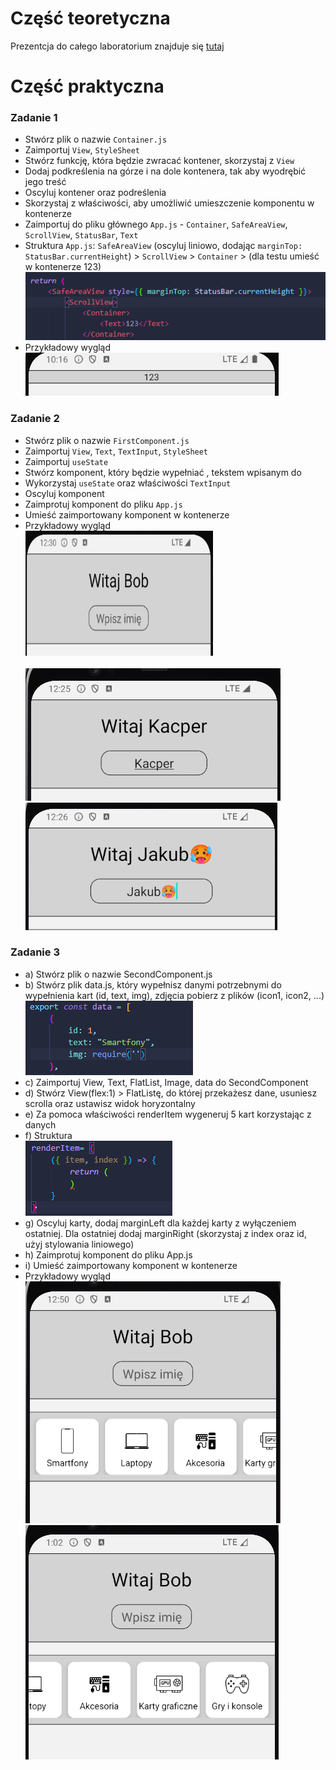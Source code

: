 # Część teoretyczna
  Prezentcja do całego laboratorium znajduje się [tutaj](https://github.com/sikorski1/High-level-Programming-Languages-Project/raw/main/React_Native_od_zera_JPWP.odp)

# Część praktyczna
### Zadanie 1
-  Stwórz plik o nazwie `Container.js`
 -  Zaimportuj `View`, `StyleSheet`
 -  Stwórz funkcję, która będzie zwracać kontener, skorzystaj z `View`
 -  Dodaj podkreślenia na górze i na dole kontenera, tak aby wyodrębić jego treść
 -  Oscyluj kontener oraz podreślenia
 -  Skorzystaj z właściwości, aby umożliwić umieszczenie komponentu w kontenerze
-  Zaimportuj do pliku głównego `App.js` - `Container`, `SafeAreaView`, `ScrollView`, `StatusBar`, `Text`
 -  Struktura  `App.js`: `SafeAreaView` (oscyluj liniowo, dodając `marginTop: StatusBar.currentHeight`) > `ScrollView` > `Container` > (dla testu umieść w kontenerze <Text>123</Text>) <br>
![Struktura](img/img1.png) 
-  Przykładowy wygląd <br>
![Kontener](img/container.png)


### Zadanie 2
-  Stwórz plik o nazwie `FirstComponent.js`
 -  Zaimportuj `View`, `Text`, `TextInput`, `StyleSheet`
 -  Zaimportuj `useState`
-  Stwórz komponent, który będzie wypełniać <Text>, tekstem wpisanym do <TextInput> 
 -  Wykorzystaj `useState` oraz właściwości `TextInput`
 -  Oscyluj komponent 
-  Zaimprotuj komponent do pliku `App.js` 
 -  Umieść zaimportowany komponent w kontenerze 
- Przykładowy wygląd <br>
<img src="img/img4.png" width="300" height="200"><br><br>
![TextInput](img/img2.png) <br>
![TextInput](img/img3.png) <br>

### Zadanie 3
- a) Stwórz plik o nazwie SecondComponent.js 
- b) Stwórz plik data.js, który wypełnisz danymi potrzebnymi do wypełnienia kart (id, text, img), zdjęcia pobierz z plików (icon1, icon2, ...) <br>
![Struktura](img/img6.png) <br>
- c) Zaimportuj View, Text, FlatList, Image, data do SecondComponent 
- d) Stwórz View(flex:1) > FlatListę, do której przekażesz dane, usuniesz scrolla oraz ustawisz widok horyzontalny 
- e) Za pomoca właściwości renderItem wygeneruj 5 kart korzystając z danych 
- f) Struktura <br>
![Struktura](img/img5.png) <br>
- g) Oscyluj karty, dodaj marginLeft dla każdej karty z wyłączeniem ostatniej. Dla ostatniej dodaj marginRight (skorzystaj z index oraz id, użyj stylowania liniowego) 
- h) Zaimprotuj komponent do pliku App.js 
- i) Umieść zaimportowany komponent w kontenerze 
- Przykładowy wygląd <br>
![Items](img/img7.png)
![Items](img/img8.png)




